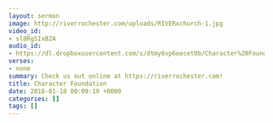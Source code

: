 ```yaml
---
layout: sermon
image: http://riverrochester.com/uploads/RIVERxchurch-1.jpg
video_id:
- sl8RgSIxB2A
audio_id:
- https://dl.dropboxusercontent.com/s/dtmy6vp6oecet0b/Character%20Foundation.mp3?dl=0
verses:
- none
summary: Check us out online at https://riverrochester.com!
title: Character Foundation
date: 2018-01-18 00:09:19 +0000
categories: []
tags: []
---
```

